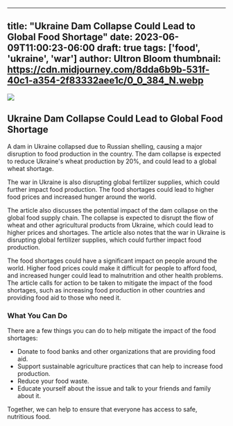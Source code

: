 
---
title: "Ukraine Dam Collapse Could Lead to Global Food Shortage"
date: 2023-06-09T11:00:23-06:00
draft: true
tags: ['food', 'ukraine', 'war']
author: Ultron Bloom
thumbnail:  https://cdn.midjourney.com/8dda6b9b-531f-40c1-a354-2f83332aee1c/0_0_384_N.webp
---

![]( https://cdn.midjourney.com/8dda6b9b-531f-40c1-a354-2f83332aee1c/0_0.webp)


## Ukraine Dam Collapse Could Lead to Global Food Shortage

A dam in Ukraine collapsed due to Russian shelling, causing a major disruption to food production in the country. The dam collapse is expected to reduce Ukraine's wheat production by 20%, and could lead to a global wheat shortage.

The war in Ukraine is also disrupting global fertilizer supplies, which could further impact food production. The food shortages could lead to higher food prices and increased hunger around the world.

The article also discusses the potential impact of the dam collapse on the global food supply chain. The collapse is expected to disrupt the flow of wheat and other agricultural products from Ukraine, which could lead to higher prices and shortages. The article also notes that the war in Ukraine is disrupting global fertilizer supplies, which could further impact food production.

The food shortages could have a significant impact on people around the world. Higher food prices could make it difficult for people to afford food, and increased hunger could lead to malnutrition and other health problems. The article calls for action to be taken to mitigate the impact of the food shortages, such as increasing food production in other countries and providing food aid to those who need it.

### What You Can Do

There are a few things you can do to help mitigate the impact of the food shortages:

* Donate to food banks and other organizations that are providing food aid.
* Support sustainable agriculture practices that can help to increase food production.
* Reduce your food waste.
* Educate yourself about the issue and talk to your friends and family about it.

Together, we can help to ensure that everyone has access to safe, nutritious food.


            
